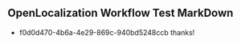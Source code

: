 ## OpenLocalization Workflow Test MarkDown
* f0d0d470-4b6a-4e29-869c-940bd5248ccb thanks!

<!--HONumber=Aug16_HO3-->


